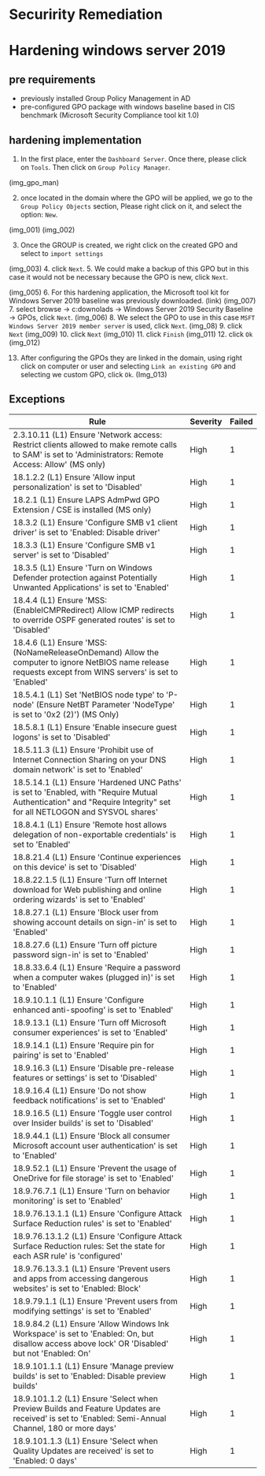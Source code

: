 # Securirity Remediation

# Hardening windows server 2019

## pre requirements

* previously installed Group Policy Management in AD
* pre-configured GPO package with windows baseline based in CIS benchmark (Microsoft Security Compliance tool kit 1.0)

## hardening implementation

1. In the first place, enter the `Dashboard Server`. Once there, please click on `Tools`. Then click on `Group Policy Manager`.

(img_gpo_man)

2. once located in the domain where the GPO will be applied, we go to the `Group Policy Objects` section, Please right click on it, and select the option: `New`.

(img_001)
(img_002)

3. Once the GROUP is created, we right click on the created GPO and select to `import settings`

(img_003)
4. click `Next`.
5. We could make a backup of this GPO but in this case it would not be necessary because the GPO is new, click `Next`.

(img_005)
6. For this hardening application, the Microsoft tool kit for Windows Server 2019 baseline was previously downloaded.
(link)
(img_007)
7. select browse -> c:downolads -> Windows Server 2019 Security Baseline -> GPOs, click `Next`.
(img_006)
8. We select the GPO to use in this case `MSFT Windows Server 2019 member server` is used, click `Next`.
(img_08)
9. click `Next`
(img_009)
10. click `Next`
(img_010)
11. click `Finish`
(img_011)
12. click `Ok`
(img_012)

13. After configuring the GPOs they are linked in the domain, using right click on computer or user and selecting `Link an existing GPO` and selecting we custom GPO, click `Ok`.
(Img_013) 

## Exceptions

| Rule                                                                                                                                                                | Severity | Failed |
| ------------------------------------------------------------------------------------------------------------------------------------------------------------------- | -------- | ------ |
| 2.3.10.11 (L1) Ensure 'Network access: Restrict clients allowed to make remote calls to SAM' is set to 'Administrators: Remote Access: Allow' (MS only)             | High     | 1      |
| 18.1.2.2 (L1) Ensure 'Allow input personalization' is set to 'Disabled'                                                                                             | High     | 1      |
| 18.2.1 (L1) Ensure LAPS AdmPwd GPO Extension / CSE is installed (MS only)                                                                                           | High     | 1      |
| 18.3.2 (L1) Ensure 'Configure SMB v1 client driver' is set to 'Enabled: Disable driver'                                                                             | High     | 1      |
| 18.3.3 (L1) Ensure 'Configure SMB v1 server' is set to 'Disabled'                                                                                                   | High     | 1      |
| 18.3.5 (L1) Ensure 'Turn on Windows Defender protection against Potentially Unwanted Applications' is set to 'Enabled'                                              | High     | 1      |
| 18.4.4 (L1) Ensure 'MSS: (EnableICMPRedirect) Allow ICMP redirects to override OSPF generated routes' is set to 'Disabled'                                          | High     | 1      |
| 18.4.6 (L1) Ensure 'MSS: (NoNameReleaseOnDemand) Allow the computer to ignore NetBIOS name release requests except from WINS servers' is set to 'Enabled'           | High     | 1      |
| 18.5.4.1 (L1) Set 'NetBIOS node type' to 'P-node' (Ensure NetBT Parameter 'NodeType' is set to '0x2 (2)') (MS Only)                                                 | High     | 1      |
| 18.5.8.1 (L1) Ensure 'Enable insecure guest logons' is set to 'Disabled'                                                                                            | High     | 1      |
| 18.5.11.3 (L1) Ensure 'Prohibit use of Internet Connection Sharing on your DNS domain network' is set to 'Enabled'                                                  | High     | 1      |
| 18.5.14.1 (L1) Ensure 'Hardened UNC Paths' is set to 'Enabled, with "Require Mutual Authentication" and "Require Integrity" set for all NETLOGON and SYSVOL shares' | High     | 1      |
| 18.8.4.1 (L1) Ensure 'Remote host allows delegation of non-exportable credentials' is set to 'Enabled'                                                              | High     | 1      |
| 18.8.21.4 (L1) Ensure 'Continue experiences on this device' is set to 'Disabled'                                                                                    | High     | 1      |
| 18.8.22.1.5 (L1) Ensure 'Turn off Internet download for Web publishing and online ordering wizards' is set to 'Enabled'                                             | High     | 1      |
| 18.8.27.1 (L1) Ensure 'Block user from showing account details on sign-in' is set to 'Enabled'                                                                      | High     | 1      |
| 18.8.27.6 (L1) Ensure 'Turn off picture password sign-in' is set to 'Enabled'                                                                                       | High     | 1      |
| 18.8.33.6.4 (L1) Ensure 'Require a password when a computer wakes (plugged in)' is set to 'Enabled'                                                                 | High     | 1      |
| 18.9.10.1.1 (L1) Ensure 'Configure enhanced anti-spoofing' is set to 'Enabled'                                                                                      | High     | 1      |
| 18.9.13.1 (L1) Ensure 'Turn off Microsoft consumer experiences' is set to 'Enabled'                                                                                 | High     | 1      |
| 18.9.14.1 (L1) Ensure 'Require pin for pairing' is set to 'Enabled'                                                                                                 | High     | 1      |
| 18.9.16.3 (L1) Ensure 'Disable pre-release features or settings' is set to 'Disabled'                                                                               | High     | 1      |
| 18.9.16.4 (L1) Ensure 'Do not show feedback notifications' is set to 'Enabled'                                                                                      | High     | 1      |
| 18.9.16.5 (L1) Ensure 'Toggle user control over Insider builds' is set to 'Disabled'                                                                                | High     | 1      |
| 18.9.44.1 (L1) Ensure 'Block all consumer Microsoft account user authentication' is set to 'Enabled'                                                                | High     | 1      |
| 18.9.52.1 (L1) Ensure 'Prevent the usage of OneDrive for file storage' is set to 'Enabled'                                                                          | High     | 1      |
| 18.9.76.7.1 (L1) Ensure 'Turn on behavior monitoring' is set to 'Enabled'                                                                                           | High     | 1      |
| 18.9.76.13.1.1 (L1) Ensure 'Configure Attack Surface Reduction rules' is set to 'Enabled'                                                                           | High     | 1      |
| 18.9.76.13.1.2 (L1) Ensure 'Configure Attack Surface Reduction rules: Set the state for each ASR rule' is 'configured'                                              | High     | 1      |
| 18.9.76.13.3.1 (L1) Ensure 'Prevent users and apps from accessing dangerous websites' is set to 'Enabled: Block'                                                    | High     | 1      |
| 18.9.79.1.1 (L1) Ensure 'Prevent users from modifying settings' is set to 'Enabled'                                                                                 | High     | 1      |
| 18.9.84.2 (L1) Ensure 'Allow Windows Ink Workspace' is set to 'Enabled: On, but disallow access above lock' OR 'Disabled' but not 'Enabled: On'                     | High     | 1      |
| 18.9.101.1.1 (L1) Ensure 'Manage preview builds' is set to 'Enabled: Disable preview builds'                                                                        | High     | 1      |
| 18.9.101.1.2 (L1) Ensure 'Select when Preview Builds and Feature Updates are received' is set to 'Enabled: Semi-Annual Channel, 180 or more days'                   | High     | 1      |
| 18.9.101.1.3 (L1) Ensure 'Select when Quality Updates are received' is set to 'Enabled: 0 days'                                                                     | High     | 1      |
